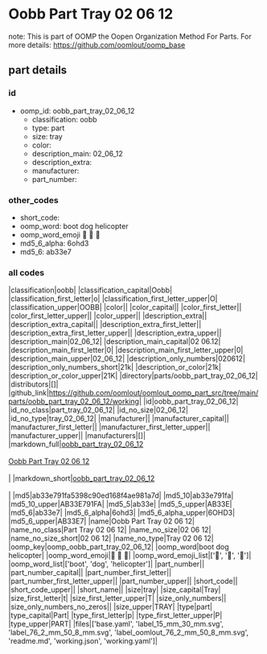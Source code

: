 # Oobb Part Tray 02 06 12  

note: This is part of OOMP the Oopen Organization Method For Parts. For more details: https://github.com/oomlout/oomp_base

##  part details





### id
* oomp_id: oobb_part_tray_02_06_12
  * classification: oobb
  * type: part
  * size: tray
  * color: 
  * description_main: 02_06_12
  * description_extra: 
  * manufacturer: 
  * part_number: 

### other_codes
* short_code: 
* oomp_word: boot dog helicopter
* oomp_word_emoji :boot: :dog: :helicopter:
* md5_6_alpha: 6ohd3
* md5_6: ab33e7

### all codes 
|classification|oobb|
|classification_capital|Oobb|
|classification_first_letter|o|
|classification_first_letter_upper|O|
|classification_upper|OOBB|
|color||
|color_capital||
|color_first_letter||
|color_first_letter_upper||
|color_upper||
|description_extra||
|description_extra_capital||
|description_extra_first_letter||
|description_extra_first_letter_upper||
|description_extra_upper||
|description_main|02_06_12|
|description_main_capital|02 06.12|
|description_main_first_letter|0|
|description_main_first_letter_upper|0|
|description_main_upper|02_06_12|
|description_only_numbers|020612|
|description_only_numbers_short|21k|
|description_or_color|21k|
|description_or_color_upper|21K|
|directory|parts/oobb_part_tray_02_06_12|
|distributors|[]|
|github_link|https://github.com/oomlout/oomlout_oomp_part_src/tree/main/parts/oobb_part_tray_02_06_12/working|
|id|oobb_part_tray_02_06_12|
|id_no_class|part_tray_02_06_12|
|id_no_size|02_06_12|
|id_no_type|tray_02_06_12|
|manufacturer||
|manufacturer_capital||
|manufacturer_first_letter||
|manufacturer_first_letter_upper||
|manufacturer_upper||
|manufacturers|[]|
|markdown_full|[oobb_part_tray_02_06_12](https://github.com/oomlout/oomlout_oomp_part_src/tree/main/parts/oobb_part_tray_02_06_12/working)<br>[](https://github.com/oomlout/oomlout_oomp_part_src/tree/main/parts/oobb_part_tray_02_06_12/working)<br>[Oobb Part Tray 02 06 12](https://github.com/oomlout/oomlout_oomp_part_src/tree/main/parts/oobb_part_tray_02_06_12/working)<br><br>|
|markdown_short|[oobb_part_tray_02_06_12](https://github.com/oomlout/oomlout_oomp_part_src/tree/main/parts/oobb_part_tray_02_06_12/working)<br><br>|
|md5|ab33e791fa5398c90ed168f4ae981a7d|
|md5_10|ab33e791fa|
|md5_10_upper|AB33E791FA|
|md5_5|ab33e|
|md5_5_upper|AB33E|
|md5_6|ab33e7|
|md5_6_alpha|6ohd3|
|md5_6_alpha_upper|6OHD3|
|md5_6_upper|AB33E7|
|name|Oobb Part Tray 02 06 12|
|name_no_class|Part Tray 02 06 12|
|name_no_size|02 06 12|
|name_no_size_short|02 06 12|
|name_no_type|Tray 02 06 12|
|oomp_key|oomp_oobb_part_tray_02_06_12|
|oomp_word|boot dog helicopter|
|oomp_word_emoji|:boot: :dog: :helicopter:|
|oomp_word_emoji_list|[':boot:', ':dog:', ':helicopter:']|
|oomp_word_list|['boot', 'dog', 'helicopter']|
|part_number||
|part_number_capital||
|part_number_first_letter||
|part_number_first_letter_upper||
|part_number_upper||
|short_code||
|short_code_upper||
|short_name||
|size|tray|
|size_capital|Tray|
|size_first_letter|t|
|size_first_letter_upper|T|
|size_only_numbers||
|size_only_numbers_no_zeros||
|size_upper|TRAY|
|type|part|
|type_capital|Part|
|type_first_letter|p|
|type_first_letter_upper|P|
|type_upper|PART|
|files|['base.yaml', 'label_15_mm_30_mm.svg', 'label_76_2_mm_50_8_mm.svg', 'label_oomlout_76_2_mm_50_8_mm.svg', 'readme.md', 'working.json', 'working.yaml']|
